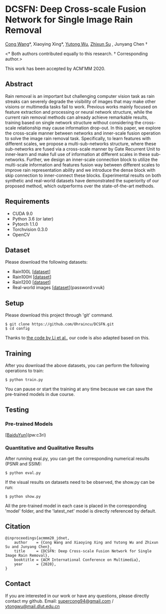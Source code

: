# DCSFN: Deep Cross-scale Fusion Network for Single Image Rain Removal

[Cong Wang](https://supercong94.wixsite.com/supercong94)\*, Xiaoying Xing\*, [Yutong Wu](https://github.com/Ohraincu), [Zhixun Su](http://faculty.dlut.edu.cn/ZhixunSu/zh_CN/index/759047/list/index.htm) , Junyang Chen †

<\* Both authors contributed equally to this research. † Corresponding author.>

This work has been accepted by ACM'MM 2020. 

## Abstract
Rain removal is an important but challenging computer vision task as rain streaks can severely degrade the visibility of images that may make other visions or multimedia tasks fail to work. Previous works mainly focused on feature extraction and processing or neural network structure, while the current rain removal methods can already achieve remarkable results, training based on single network structure without considering the cross-scale relationship may cause information drop-out. In this paper, we explore the cross-scale manner between networks and inner-scale fusion operation to solve the image rain removal task. Specifically, to learn features with different scales, we propose a multi-sub-networks structure, where these sub-networks are fused via a cross-scale manner by Gate Recurrent Unit to inner-learn and make full use of information at different scales in these sub-networks. Further, we design an inner-scale connection block to utilize the multi-scale information and features fusion way between different scales to improve rain representation ability and we introduce the dense block with skip connection to inner-connect these blocks. Experimental results on both synthetic and real-world datasets have demonstrated the superiority of our proposed method, which outperforms over the state-of-the-art methods.


## Requirements
- CUDA 9.0
- Python 3.6 (or later)
- Pytorch 1.1.0
- Torchvision 0.3.0
- OpenCV

## Dataset
Please download the following datasets:

* Rain100L [[dataset](http://www.icst.pku.edu.cn/struct/Projects/joint_rain_removal.html)]
* Rain100H [[dataset](http://www.icst.pku.edu.cn/struct/Projects/joint_rain_removal.html)]
* Rain1200 [[dataset](https://github.com/hezhangsprinter/DID-MDN)]
* Real-world images [[dataset](https://pan.baidu.com/s/1gpuB6NUHPnQEtgRn4evr5A)](password:vvuk)

## Setup
Please download this project through 'git' command.
```
$ git clone https://github.com/Ohraincu/DCSFN.git
$ cd config
```  
Thanks to [the code by Li et al.](https://xialipku.github.io/RESCAN/), our code is also adapted based on this.

## Training
After you download the above datasets, you can perform the following operations to train:
```
$ python train.py
```  
You can pause or start the training at any time because we can save the pre-trained models in due course.

## Testing
### Pre-trained Models
[[BaiduYun]](https://pan.baidu.com/s/19GO38UnOlMKcDToGJyNwvw)(pw:c3ri)

### Quantitative and Qualitative Results
After running eval.py, you can get the corresponding numerical results (PSNR and SSIM):
```
$ python eval.py
``` 
If the visual results on datasets need to be observed, the show.py can be run:
```
$ python show.py
``` 
All the pre-trained model in each case is placed in the corresponding 'model' folder, and the 'latest_net' model is directly referenced by default. 


## Citation
```
@inproceedings{acmmm20_jdnet,
	author    = {Cong Wang and Xiaoying Xing and Yutong Wu and Zhixun Su and Junyang Chen},
	title     = {DCSFN: Deep Cross-scale Fusion Network for Single Image Rain Removal},
	booktitle = {ACM International Conference on Multimedia},
	year      = {2020},
}
```

## Contact

If you are interested in our work or have any questions, please directly contact my github.
Email: supercong94@gmail.com / ytongwu@mail.dlut.edu.cn
